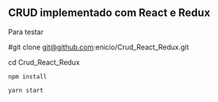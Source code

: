 ## CRUD implementado com React e Redux

Para testar 

#git clone git@github.com:enicio/Crud_React_Redux.git

cd Crud_React_Redux

 `npm install`

 `yarn start`
